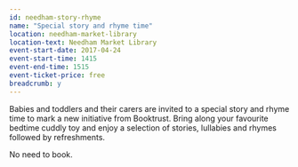 ```yaml
---
id: needham-story-rhyme
name: "Special story and rhyme time"
location: needham-market-library
location-text: Needham Market Library
event-start-date: 2017-04-24
event-start-time: 1415
event-end-time: 1515
event-ticket-price: free
breadcrumb: y
---
```


Babies and toddlers and their carers are invited to a special story and rhyme time to mark a new initiative from Booktrust. Bring along your favourite bedtime cuddly toy and enjoy a selection of stories, lullabies and rhymes followed by refreshments.

No need to book.
